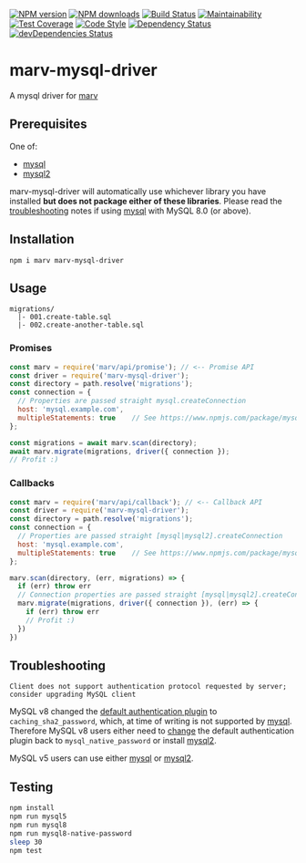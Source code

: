 [![NPM version](https://img.shields.io/npm/v/marv-mysql-driver.svg?style=flat-square)](https://www.npmjs.com/package/marv-mysql-driver)
[![NPM downloads](https://img.shields.io/npm/dm/marv-mysql-driver.svg?style=flat-square)](https://www.npmjs.com/package/marv-mysql-driver)
[![Build Status](https://img.shields.io/travis/guidesmiths/marv-mysql-driver/master.svg)](https://travis-ci.org/guidesmiths/marv-mysql-driver)
[![Maintainability](https://api.codeclimate.com/v1/badges/621e711c2cd6077f5ad3/maintainability)](https://codeclimate.com/github/guidesmiths/marv-mysql-driver/maintainability)
[![Test Coverage](https://api.codeclimate.com/v1/badges/621e711c2cd6077f5ad3/test_coverage)](https://codeclimate.com/github/guidesmiths/marv-mysql-driver/test_coverage)
[![Code Style](https://img.shields.io/badge/code%20style-imperative-brightgreen.svg)](https://github.com/guidesmiths/eslint-config-imperative)
[![Dependency Status](https://david-dm.org/guidesmiths/marv-mysql-driver.svg)](https://david-dm.org/guidesmiths/marv-mysql-driver)
[![devDependencies Status](https://david-dm.org/guidesmiths/marv-mysql-driver/dev-status.svg)](https://david-dm.org/guidesmiths/marv-mysql-driver?type=dev)

# marv-mysql-driver
A mysql driver for [marv](https://www.npmjs.com/package/marv)

## Prerequisites
One of:

* [mysql](https://www.npmjs.com/package/mysql)
* [mysql2](https://www.npmjs.com/package/mysql2)

marv-mysql-driver will automatically use whichever library you have installed **but does not package either of these libraries**. Please read the [troubleshooting](#troubleshooting) notes if using [mysql](https://www.npmjs.com/package/mysql) with MySQL 8.0 (or above).

## Installation
```
npm i marv marv-mysql-driver
```

## Usage
```
migrations/
  |- 001.create-table.sql
  |- 002.create-another-table.sql
```

### Promises
```js
const marv = require('marv/api/promise'); // <-- Promise API
const driver = require('marv-mysql-driver');
const directory = path.resolve('migrations');
const connection = {
  // Properties are passed straight mysql.createConnection
  host: 'mysql.example.com',
  multipleStatements: true    // See https://www.npmjs.com/package/mysql#multiple-statement-queries
};

const migrations = await marv.scan(directory);
await marv.migrate(migrations, driver({ connection });
// Profit :)
```

### Callbacks
```js
const marv = require('marv/api/callback'); // <-- Callback API
const driver = require('marv-mysql-driver');
const directory = path.resolve('migrations');
const connection = {
  // Properties are passed straight [mysql|mysql2].createConnection
  host: 'mysql.example.com',
  multipleStatements: true    // See https://www.npmjs.com/package/mysql#multiple-statement-queries
};

marv.scan(directory, (err, migrations) => {
  if (err) throw err
  // Connection properties are passed straight [mysql|mysql2].createConnection
  marv.migrate(migrations, driver({ connection }), (err) => {
    if (err) throw err
    // Profit :)
  })
})
```

## Troubleshooting
```
Client does not support authentication protocol requested by server; consider upgrading MySQL client
```

MySQL v8 changed the [default authentication plugin](https://dev.mysql.com/doc/refman/8.0/en/pluggable-authentication.html) to `caching_sha2_password`, which, at time of writing is not supported by [mysql](https://github.com/mysqljs/mysql/issues/2001). Therefore MySQL v8 users either need to [change](https://dev.mysql.com/doc/refman/8.0/en/server-system-variables.html#sysvar_default_authentication_plugin) the default authentication plugin back to `mysql_native_password` or install [mysql2](https://www.npmjs.com/package/mysql2).

MySQL v5 users can use either [mysql](https://www.npmjs.com/package/mysql) or [mysql2](https://www.npmjs.com/package/mysql2).

## Testing
```bash
npm install
npm run mysql5
npm run mysql8
npm run mysql8-native-password
sleep 30
npm test
```
